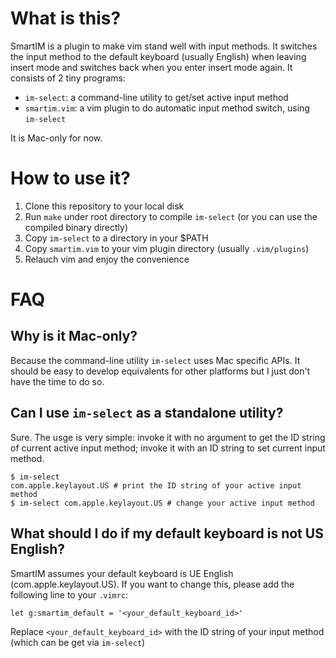 # What is this?

SmartIM is a plugin to make vim stand well with input methods. It switches
the input method to the default keyboard (usually English) when leaving insert mode and
switches back when you enter insert mode again. It consists of 2 tiny programs:

* `im-select`: a command-line utility to get/set active input method
* `smartim.vim`: a vim plugin to do automatic input method switch, using `im-select`

It is Mac-only for now.

# How to use it?

1. Clone this repository to your local disk
2. Run `make` under root directory to compile `im-select` (or you can use the compiled binary directly)
3. Copy `im-select` to a directory in your $PATH
4. Copy `smartim.vim` to your vim plugin directory (usually `.vim/plugins`)
5. Relauch vim and enjoy the convenience

# FAQ

## Why is it Mac-only?

Because the command-line utility `im-select` uses Mac specific APIs. It should be easy to develop
equivalents for other platforms but I just don't have the time to do so.

## Can I use `im-select` as a standalone utility?

Sure. The usge is very simple: invoke it with no argument to get the ID string of current active
input method; invoke it with an ID string to set current input method.

```
$ im-select
com.apple.keylayout.US # print the ID string of your active input method
$ im-select com.apple.keylayout.US # change your active input method
```

## What should I do if my default keyboard is not US English?

SmartIM assumes your default keyboard is UE English (com.apple.keylayout.US). If you want to change this,
please add the following line to your `.vimrc`:

`let g:smartim_default = '<your_default_keyboard_id>'`

Replace `<your_default_keyboard_id>` with the ID string of your input method (which can be get via `im-select`)

